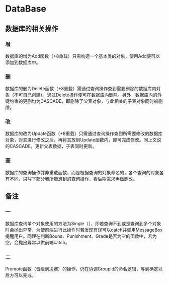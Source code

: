 ﻿# DataBase
## 数据库的相关操作
### 增
数据库的增为Add函数（+8重载）只需构造一个基本类的对象，使用Add便可以添加到数据库中。
### 删
数据库的删为Delete函数（+8重载）需通过查询操作查到需要删除的数据库内对象（不可自己创建），通过Delete操作便可在数据库内删除。另外，数据库内的外键约束的更删均为CASCADE，即删除了父表对象，与此相关的子表对象同时被删除。
### 改
数据库的改为Update函数（+8重载）只需通过查询操作查到所需要修改的数据库对象，对其进行修改之后，再将其放到Update函数内，即可完成修改。同上文说的CASCADE，更新父表数据，子表同时更新。
### 查
数据库的查询操作并非重载函数，而是根据查询的对象命名的，各个查询的对象各有不同，只写了部分我所能想到的查询操作，看后期需求再做删改。
## 备注
### 一
数据库查询单个对象使用的方法为Single（），即若查询不到或是查询到多个对象时会抛出异常，为使前端进行此操作时若发现有误可以catch并调用MessageBox提醒用户。同理在判断Bouns、Punishment、Grade是否为空的函数中，若为空，会抛出异常以供前端catch。
### 二
Promote函数（晋级到决赛）的操作，仍在协调Groupid的命名逻辑，等到确定以后方可以完成。

